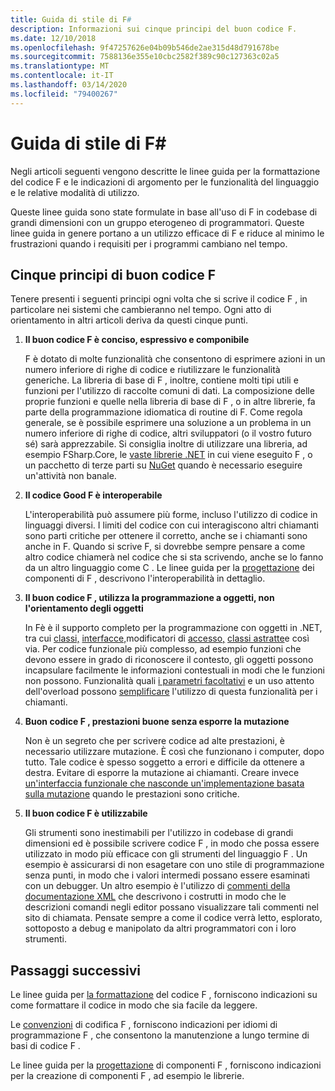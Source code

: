 ```yaml
---
title: Guida di stile di F#
description: Informazioni sui cinque principi del buon codice F.
ms.date: 12/10/2018
ms.openlocfilehash: 9f47257626e04b09b546de2ae315d48d791678be
ms.sourcegitcommit: 7588136e355e10cbc2582f389c90c127363c02a5
ms.translationtype: MT
ms.contentlocale: it-IT
ms.lasthandoff: 03/14/2020
ms.locfileid: "79400267"
---
```

# <a name="f-style-guide"></a>Guida di stile di F#

Negli articoli seguenti vengono descritte le linee guida per la formattazione del codice F e le indicazioni di argomento per le funzionalità del linguaggio e le relative modalità di utilizzo.

Queste linee guida sono state formulate in base all'uso di F in codebase di grandi dimensioni con un gruppo eterogeneo di programmatori. Queste linee guida in genere portano a un utilizzo efficace di F e riduce al minimo le frustrazioni quando i requisiti per i programmi cambiano nel tempo.

## <a name="five-principles-of-good-f-code"></a>Cinque principi di buon codice F

Tenere presenti i seguenti principi ogni volta che si scrive il codice F , in particolare nei sistemi che cambieranno nel tempo. Ogni atto di orientamento in altri articoli deriva da questi cinque punti.

1. **Il buon codice F è conciso, espressivo e componibile**

    F è dotato di molte funzionalità che consentono di esprimere azioni in un numero inferiore di righe di codice e riutilizzare le funzionalità generiche. La libreria di base di F , inoltre, contiene molti tipi utili e funzioni per l'utilizzo di raccolte comuni di dati. La composizione delle proprie funzioni e quelle nella libreria di base di F , o in altre librerie, fa parte della programmazione idiomatica di routine di F. Come regola generale, se è possibile esprimere una soluzione a un problema in un numero inferiore di righe di codice, altri sviluppatori (o il vostro futuro sé) sarà apprezzabile. Si consiglia inoltre di utilizzare una libreria, ad esempio FSharp.Core, le [vaste librerie .NET](../../../api/index.md) in cui viene eseguito F , o un pacchetto di terze parti su [NuGet](https://www.nuget.org/) quando è necessario eseguire un'attività non banale.

2. **Il codice Good F è interoperabile**

    L'interoperabilità può assumere più forme, incluso l'utilizzo di codice in linguaggi diversi. I limiti del codice con cui interagiscono altri chiamanti sono parti critiche per ottenere il corretto, anche se i chiamanti sono anche in F. Quando si scrive F, si dovrebbe sempre pensare a come altro codice chiamerà nel codice che si sta scrivendo, anche se lo fanno da un altro linguaggio come C . Le linee guida per la [progettazione](component-design-guidelines.md) dei componenti di F , descrivono l'interoperabilità in dettaglio.

3. **Il buon codice F , utilizza la programmazione a oggetti, non l'orientamento degli oggetti**

    In Fè è il supporto completo per la programmazione con oggetti in .NET, tra cui [classi,](../language-reference/classes.md) [interfacce,](../language-reference/interfaces.md)modificatori di [accesso,](../language-reference/access-control.md) [classi astratte](../language-reference/abstract-classes.md)e così via. Per codice funzionale più complesso, ad esempio funzioni che devono essere in grado di riconoscere il contesto, gli oggetti possono incapsulare facilmente le informazioni contestuali in modi che le funzioni non possono. Funzionalità quali [i parametri facoltativi](../language-reference/members/methods.md#optional-arguments) e un uso attento dell'overload possono [semplificare](../language-reference/members/methods.md#overloaded-methods) l'utilizzo di questa funzionalità per i chiamanti.

4. **Buon codice F , prestazioni buone senza esporre la mutazione**

    Non è un segreto che per scrivere codice ad alte prestazioni, è necessario utilizzare mutazione. È così che funzionano i computer, dopo tutto. Tale codice è spesso soggetto a errori e difficile da ottenere a destra. Evitare di esporre la mutazione ai chiamanti. Creare invece [un'interfaccia funzionale che nasconde un'implementazione basata sulla mutazione](conventions.md#performance) quando le prestazioni sono critiche.

5. **Il buon codice F è utilizzabile**

    Gli strumenti sono inestimabili per l'utilizzo in codebase di grandi dimensioni ed è possibile scrivere codice F , in modo che possa essere utilizzato in modo più efficace con gli strumenti del linguaggio F . Un esempio è assicurarsi di non esagetare con uno stile di programmazione senza punti, in modo che i valori intermedi possano essere esaminati con un debugger. Un altro esempio è l'utilizzo di [commenti della documentazione XML](../language-reference/xml-documentation.md) che descrivono i costrutti in modo che le descrizioni comandi negli editor possano visualizzare tali commenti nel sito di chiamata. Pensate sempre a come il codice verrà letto, esplorato, sottoposto a debug e manipolato da altri programmatori con i loro strumenti.

## <a name="next-steps"></a>Passaggi successivi

Le linee guida per [la formattazione](formatting.md) del codice F , forniscono indicazioni su come formattare il codice in modo che sia facile da leggere.

Le [convenzioni](conventions.md) di codifica F , forniscono indicazioni per idiomi di programmazione F , che consentono la manutenzione a lungo termine di basi di codice F .

Le linee guida per la [progettazione](component-design-guidelines.md) di componenti F , forniscono indicazioni per la creazione di componenti F , ad esempio le librerie.
